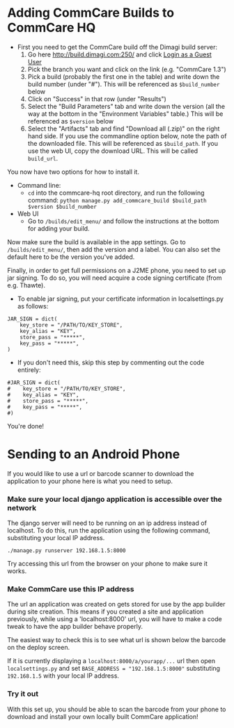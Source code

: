 Adding CommCare Builds to CommCare HQ
=====================================

* First you need to get the CommCare build off the Dimagi build server:
    1. Go here http://build.dimagi.com:250/ and click [Login as a Guest User](http://build.dimagi.com:250/guestLogin.html?guest=1)
    2. Pick the branch you want and click on the link (e.g. "CommCare 1.3")
    3. Pick a build (probably the first one in the table) and write down
       the build number (under "#"). This will be referenced as `$build_number`
       below
    4. Click on "Success" in that row (under "Results")
    5. Select the "Build Parameters" tab and write down the version (all
       the way at the bottom in the "Environment Variables" table.) This will
       be referenced as `$version` below
    6. Select the "Artifacts" tab and find "Download all (.zip)" on the
       right hand side. If you use the commandline option below,
       note the path of the downloaded file. This will be
       referenced as `$build_path`.
       If you use the web UI, copy the download URL. This will be called `build_url`.

You now have two options for how to install it.

* Command line:
    * `cd` into the commcare-hq root directory, and run the following command:
      `python manage.py add_commcare_build $build_path $version $build_number`
* Web UI
    * Go to `/builds/edit_menu/` and follow the instructions at the bottom for adding your build.

Now make sure the build is available in the app settings.  Go to `/builds/edit_menu/`, then add the version and a label. You can also set the default here to be the version you've added.

Finally, in order to get full permissions on a J2ME phone, you need to set up jar signing. To do so, you will need
acquire a code signing certificate (from e.g. Thawte).

* To enable jar signing, put your certificate information in localsettings.py as follows:

<!-- language: lang-py -->

    JAR_SIGN = dict(
        key_store = "/PATH/TO/KEY_STORE",
        key_alias = "KEY",
        store_pass = "*****",
        key_pass = "*****",
    )

* If you don't need this, skip this step by commenting out the code entirely:

<!-- language: lang-py -->

    #JAR_SIGN = dict(
    #    key_store = "/PATH/TO/KEY_STORE",
    #    key_alias = "KEY",
    #    store_pass = "*****",
    #    key_pass = "*****",
    #)

You're done!


Sending to an Android Phone
===========================

If you would like to use a url or barcode scanner to download the application
to your phone here is what you need to setup.

### Make sure your local django application is accessible over the network

The django server will need to be running on an ip address instead of localhost.
To do this, run the application using the following command, substituting your
local IP address.

`./manage.py runserver 192.168.1.5:8000`

Try accessing this url from the browser on your phone to make sure it works.

### Make CommCare use this IP address

The url an application was created on gets stored for use by the app builder
during site creation. This means if you created a site and application
previously, while using a 'localhost:8000' url, you will have to make a code
tweak to have the app builder behave properly.

The easiest way to check this is to see what url is shown below the barcode on
the deploy screen.

If it is currently displaying a `localhost:8000/a/yourapp/...` url then open
`localsettings.py` and set `BASE_ADDRESS = "192.168.1.5:8000"` substituting
`192.168.1.5` with your local IP address.

### Try it out

With this set up, you should be able to scan the barcode from your phone to
download and install your own locally built CommCare application!
